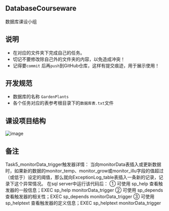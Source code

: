 ## DatabaseCourseware
数据库课设小组
## 说明
- 在对应的文件夹下完成自己的任务。
- 切记不要修改除自己外的文件夹的内容，以免造成冲突！
- 记得要`commit` 后再`push`到GitHub仓库，这样有提交痕迹，用于展示使用！

## 开发规范
- 数据库的名称 `GardenPlants`
- 各个任务对应的表参考根目录下的`数据库表.txt`文件


## 课设项目结构
![image](https://github.com/Traveler03/DatabaseCourseware/assets/98093304/a5d25e7c-1696-4955-b070-057f880563c0)

## 备注
Task5_monitorData_trigger触发器详情：
当向monitorData表插入或更新数据时，如果新的数据的monitor_temp、monitor_grow或monitor_illu字段的值超过（或低于）设定的阈值，那么就向ExceptionLog_table表插入一条新的记录，记录下这个异常情况。
在sql server中运行该代码后：
① 可使用 sp_help 查看触发器的一般信息；EXEC sp_help monitorData_trigger
② 可使用 sp_depends 查看触发器的相关性；EXEC sp_depends monitorData_trigger
③ 可使用 sp_helptext 查看触发器的定义信息；EXEC sp_helptext monitorData_trigger
